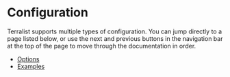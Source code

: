 # Configuration

Terralist supports multiple types of configuration. You can jump directly to a page listed below, or use the next and previous buttons in the navigation bar at the top of the page to move through the documentation in order.

- [Options](./options.md)
- [Examples](./examples.md)
